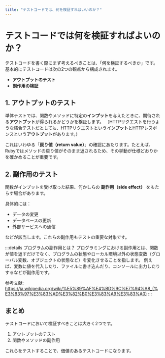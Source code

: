 ```yaml
---
title: "テストコードでは、何を検証すればいいのか？"
---
```


# テストコードでは何を検証すればよいのか？

テストコードを書く際にまず考えるべきことは、「何を検証するべきか」です。基本的にテストコードは次の2つの観点から構成されます。

* **アウトプットのテスト**
* **副作用の検証**

## 1. アウトプットのテスト

単体テストでは、関数やメソッドに特定の**インプット**を与えたときに、期待される**アウトプット**が得られるかどうかを検証します。
（HTTPリクエストを行うような結合テストだとしても、HTTPリクエストという**インプット**とHTTPレスポンスという**アウトプット**があります。）

これはいわゆる「**戻り値（return value）**」の確認にあたります。たとえば、Rubyではメソッドの戻り値がそのまま返されるため、その挙動が仕様どおりかを確かめることが重要です。

## 2. 副作用のテスト

関数がインプットを受け取った結果、何かしらの **副作用（side effect）** をもたらす場合があります。

具体的には：

* データの変更
* データベースの更新
* 外部サービスへの通信

などが該当します。これらの副作用もテストの重要な対象です。

:::details プログラムの副作用とは？
プログラミングにおける副作用とは、関数が値を返すだけでなく、プログラムの状態やローカル環境以外の状態変数（グローバル変数、オブジェクトの状態など）を変化させることを指します。
例えば、変数に値を代入したり、ファイルに書き込んだり、コンソールに出力したりするなどが副作用です。

参考文献: https://ja.wikipedia.org/wiki/%E5%89%AF%E4%BD%9C%E7%94%A8_(%E3%83%97%E3%83%AD%E3%82%B0%E3%83%A9%E3%83%A0)
:::

## まとめ

テストコードにおいて検証すべきことは大きく2つです。

1. アウトプットのテスト
2. 関数やメソッドの副作用

これらをテストすることで、価値のあるテストコードになります。

